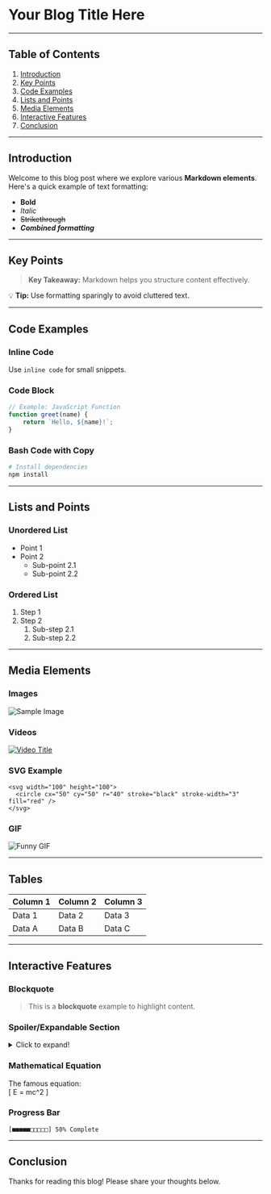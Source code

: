 # Your Blog Title Here

---

## Table of Contents
1. [Introduction](#introduction)
2. [Key Points](#key-points)
3. [Code Examples](#code-examples)
4. [Lists and Points](#lists-and-points)
5. [Media Elements](#media-elements)
6. [Interactive Features](#interactive-features)
7. [Conclusion](#conclusion)

---

## Introduction
Welcome to this blog post where we explore various **Markdown elements**.  
Here's a quick example of text formatting:  
- **Bold**
- *Italic*
- ~~Strikethrough~~
- ***Combined formatting***

---

## Key Points

> **Key Takeaway:** Markdown helps you structure content effectively.  

💡 **Tip:** Use formatting sparingly to avoid cluttered text.

---

## Code Examples

### Inline Code
Use `inline code` for small snippets.

### Code Block
```javascript
// Example: JavaScript Function
function greet(name) {
    return `Hello, ${name}!`;
}
```

### Bash Code with Copy
```bash
# Install dependencies
npm install
```

---

## Lists and Points

### Unordered List
- Point 1
- Point 2
  - Sub-point 2.1
  - Sub-point 2.2

### Ordered List
1. Step 1
2. Step 2
   1. Sub-step 2.1
   2. Sub-step 2.2

---

## Media Elements

### Images
![Sample Image](https://via.placeholder.com/600x300 "Sample Image Title")

### Videos
[![Video Title](https://via.placeholder.com/600x300)](https://youtube.com "Watch Video")

### SVG Example
```
<svg width="100" height="100">
  <circle cx="50" cy="50" r="40" stroke="black" stroke-width="3" fill="red" />
</svg>
```

### GIF
![Funny GIF](https://media.giphy.com/media/JIX9t2j0ZTN9S/giphy.gif)

---

## Tables
| Column 1 | Column 2 | Column 3 |
|----------|----------|----------|
| Data 1   | Data 2   | Data 3   |
| Data A   | Data B   | Data C   |

---

## Interactive Features

### Blockquote
> This is a **blockquote** example to highlight content.

### Spoiler/Expandable Section
<details>
  <summary>Click to expand!</summary>
  Hidden content revealed!
</details>

### Mathematical Equation
The famous equation:  
\[ E = mc^2 \]

### Progress Bar
`[■■■■■□□□□□] 50% Complete`

---

## Conclusion
Thanks for reading this blog! Please share your thoughts below.  

